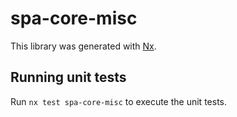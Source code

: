 # spa-core-misc

This library was generated with [Nx](https://nx.dev).

## Running unit tests

Run `nx test spa-core-misc` to execute the unit tests.
